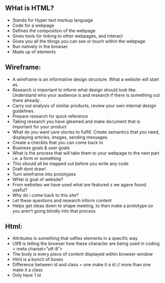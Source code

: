 ## WHat is HTML?

- Stands for Hyper text markup language
- Code for a webpage
- Defines the composition of the webpage
- Gives tools for linking to other webpages, and interact
- Gives you all the things you can see or touch within the webpage
- Run natively in the browser
- Made up of elements

## Wireframe:

- A wireframe is an informative design structure. What a website will start as. 
- Research is important to inform what design should look like. Understand who your audience is and research if there is something out there already . 
- Carry out analysis of similar products, review your own internal design guidelines. 
- Prepare research for quick reference
- Taking research you have gleamed and make document that is important for your product 
- What do you want usre stories to fulfill. Create semantics that you need, displaying articles, images, sending messages. 
- Create a checklis that you can come back to 
- Business goals & user goals
- What is the process that will take them to your webpage to the next part i.e. a form or something 
- This should all be mapped out before you write any code
- Draft dont draw!
- Turn wireframe into prototypes
- WHat is goal of website?
- From websites we have used what are featured s we agave found useful?
- Why do i come back to this site?
- Let these questions and research inform content
- Helps get ideas down to shape meeting, to then make a prototype so you aren’t going blindly into that process

## Html:

- Attributes is something that odfies elements in a specific way
- Utf8 is telling the browser how these character are being used in coding 
< meta charset=”utf-8”>
- The body is every piece of content displayed within browser window
- Html is a bunch of boxes
- Difference between id and class = one make it a id // more than one make it a class
- Only have 1 id

